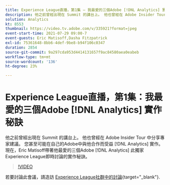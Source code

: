 ```yaml
---
title: Experience League直播，第1集 — 我最愛的三個Adobe [!DNL Analytics] 實作秘訣
description: 他之前曾經出現在 Summit 的講台上。 他也曾經在 Adobe Insider Tour 中分享專家建議。 您甚至可能在自己的Adobe中與他合作而受益 [!DNL Analytics] 實作。 現在，Eric Matisoff帶著他最愛的三個Adobe [!DNL Analytics] 此獨家Experience League即時討論的實作秘訣。
solution: Analytics
kt: 8553
thumbnail: https://video.tv.adobe.com/v/335921?format=jpeg
event-start-time: 2021-07-29 09:00-7
event-guests: Eric Matisoff,Dasha Fitzpatrick
exl-id: 75361648-8bb6-4def-9be8-b94f106c0347
duration: 2854
source-git-commit: 9a297cda953d4414131657f9ac84580aea0eabeb
workflow-type: tm+mt
source-wordcount: '136'
ht-degree: 23%

---
```


# Experience League直播，第1集：我最愛的三個Adobe [!DNL Analytics] 實作秘訣

他之前曾經出現在 Summit 的講台上。 他也曾經在 Adobe Insider Tour 中分享專家建議。 您甚至可能在自己的Adobe中與他合作而受益 [!DNL Analytics] 實作。 現在，Eric Matisoff帶著他最愛的三個Adobe [!DNL Analytics] 此獨家Experience League即時討論的實作秘訣。

>[!VIDEO](https://video.tv.adobe.com/v/335921/?quality=12&learn=on)

若要討論此會議，請造訪 [Experience League社群中的討論](https://experienceleaguecommunities.adobe.com/t5/adobe-analytics-discussions/questions-and-discussion-for-experience-league-live-ep-1-my/td-p/419498){target="_blank"}.
